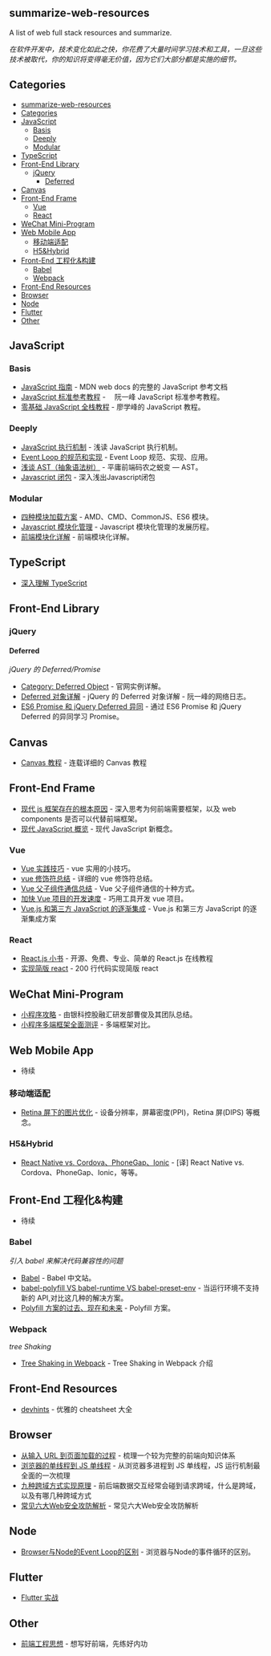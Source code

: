 ## summarize-web-resources

A list of web full stack resources and summarize.

_在软件开发中，技术变化如此之快，你花费了大量时间学习技术和工具，一旦这些技术被取代，你的知识将变得毫无价值，因为它们大部分都是实施的细节。_

## Categories

- [summarize-web-resources](#summarize-web-resources)
- [Categories](#categories)
- [JavaScript](#javascript)
  - [Basis](#basis)
  - [Deeply](#deeply)
  - [Modular](#modular)
- [TypeScript](#typescript)
- [Front-End Library](#front-end-library)
  - [jQuery](#jquery)
    - [Deferred](#deferred)
- [Canvas](#canvas)
- [Front-End Frame](#front-end-frame)
  - [Vue](#vue)
  - [React](#react)
- [WeChat Mini-Program](#wechat-mini-program)
- [Web Mobile App](#web-mobile-app)
  - [移动端适配](#移动端适配)
  - [H5&Hybrid](#h5hybrid)
- [Front-End 工程化&构建](#front-end-工程化构建)
  - [Babel](#babel)
  - [Webpack](#webpack)
- [Front-End Resources](#front-end-resources)
- [Browser](#browser)
- [Node](#node)
- [Flutter](#flutter)
- [Other](#other)

## JavaScript

### Basis
- [JavaScript 指南](https://developer.mozilla.org/zh-CN/docs/Web/JavaScript) - MDN web docs 的完整的 JavaScript 参考文档
- [JavaScript 标准参考教程](http://javascript.ruanyifeng.com/) - 　阮一峰 JavaScript 标准参考教程。
- [零基础 JavaScript 全栈教程](https://www.liaoxuefeng.com/wiki/001434446689867b27157e896e74d51a89c25cc8b43bdb3000) - 廖学峰的 JavaScript 教程。

### Deeply
- [JavaScript 执行机制](https://juejin.im/post/59e85eebf265da430d571f89) - 浅读 JavaScript 执行机制。
- [Event Loop 的规范和实现](https://juejin.im/post/5a6155126fb9a01cb64edb45) - Event Loop 规范、实现、应用。
- [浅谈 AST（抽象语法树）](https://github.com/CodeLittlePrince/blog/issues/19) - 平庸前端码农之蜕变 — AST。
- [Javascript 闭包](https://github.com/ljianshu/Blog/issues/6) - 深入浅出Javascript闭包
  
### Modular
- [四种模块加载方案](https://github.com/mqyqingfeng/Blog/issues/108) - AMD、CMD、CommonJS、ES6 模块。
- [Javascript 模块化管理](https://github.com/erbing/blog/blob/master/%E5%89%8D%E7%AB%AF%E4%B9%8B%E8%B7%AF%20-%20%E7%AC%AC%E4%BA%8C%E7%AB%A0/08:%20%E7%AE%80%E6%98%93%E6%A8%A1%E5%9D%97%E7%AE%A1%E7%90%86.MD) - Javascript 模块化管理的发展历程。
- [前端模块化详解](https://github.com/ljianshu/Blog/issues/48) - 前端模块化详解。

## TypeScript

- [深入理解 TypeScript](https://github.com/jkchao/typescript-book-chinese)

## Front-End Library

### jQuery

#### Deferred

_jQuery 的 Deferred/Promise_

- [Category: Deferred Object](http://api.jquery.com/category/deferred-object/) - 官网实例详解。
- [Deferred 对象详解](http://www.ruanyifeng.com/blog/2011/08/a_detailed_explanation_of_jquery_deferred_object.html) - jQuery 的 Deferred 对象详解 - 阮一峰的网络日志。
- [ES6 Promise 和 jQuery Deferred 异同](https://juejin.im/post/5a113079f265da43310d68cd) - 通过 ES6 Promise 和 jQuery Deferred 的异同学习 Promise。

## Canvas

- [Canvas 教程](https://airingursb.gitbooks.io/canvas/content/) - 连载详细的 Canvas 教程

## Front-End Frame

- [现代 js 框架存在的根本原因](https://github.com/dt-fe/weekly/blob/master/57.%E7%B2%BE%E8%AF%BB%E3%80%8A%E7%8E%B0%E4%BB%A3%20js%20%E6%A1%86%E6%9E%B6%E5%AD%98%E5%9C%A8%E7%9A%84%E6%A0%B9%E6%9C%AC%E5%8E%9F%E5%9B%A0%E3%80%8B.md) - 深入思考为何前端需要框架，以及 web components 是否可以代替前端框架。
- [现代 JavaScript 概览](https://github.com/dt-fe/weekly/blob/master/24.%E7%B2%BE%E8%AF%BB%E3%80%8A%E7%8E%B0%E4%BB%A3%20JavaScript%20%E6%A6%82%E8%A7%88%E3%80%8B.md) - 现代 JavaScript 新概念。

### Vue

- [Vue 实践技巧](https://segmentfault.com/a/1190000014085613) - vue 实用的小技巧。
- [vue 修饰符总结](https://segmentfault.com/a/1190000016786254) - 详细的 vue 修饰符总结。
- [Vue 父子组件通信总结](https://juejin.im/post/5bd18c72e51d455e3f6e4334) - Vue 父子组件通信的十种方式。
- [加快 Vue 项目的开发速度](https://github.com/QDMarkMan/CodeBlog/blob/master/Vue/%E5%8A%A0%E5%BF%ABVue%E9%A1%B9%E7%9B%AE%E7%9A%84%E5%BC%80%E5%8F%91%E9%80%9F%E5%BA%A6.md) - 巧用工具开发 vue 项目。
- [Vue.js 和第三方 JavaScript 的逐渐集成](https://github.com/xitu/gold-miner/blob/master/TODO1/sliding-in-and-out-of-vue-js.md) - Vue.js 和第三方 JavaScript 的逐渐集成方案

### React

- [React.js 小书](https://github.com/huzidaha/react-naive-book) - 开源、免费、专业、简单的 React.js 在线教程
- [实现简版 react](https://juejin.im/post/5c0c7304f265da613e22106c) - 200 行代码实现简版 react

## WeChat Mini-Program

- [小程序攻略](https://yuchengkai.cn/docs/zh/frontend/mp.html) - 由银科控股融汇研发部曹俊及其团队总结。
- [小程序多端框架全面测评](https://juejin.im/post/5c90eb366fb9a070d4199cc9) - 多端框架对比。

## Web Mobile App

- 待续

### 移动端适配

- [Retina 屏下的图片优化](https://github.com/laizimo/zimo-article/issues/55#issuecomment-441607149) - 设备分辨率，屏幕密度(PPI)，Retina 屏(DIPS) 等概念。

### H5&Hybrid

- [React Native vs. Cordova、PhoneGap、Ionic](https://zhuanlan.zhihu.com/p/45356420) - [译] React Native vs. Cordova、PhoneGap、Ionic，等等。

## Front-End 工程化&构建

- 待续

### Babel

_引入 babel 来解决代码兼容性的问题_

- [Babel](https://babel.docschina.org/) - Babel 中文站。
- [babel-polyfill VS babel-runtime VS babel-preset-env](https://juejin.im/post/5aefe0a6f265da0b9e64fa54) - 当运行环境不支持新的 API,对比这几种的解决方案。
- [Polyfill 方案的过去、现在和未来](https://github.com/sorrycc/blog/issues/80) - Polyfill 方案。

### Webpack

_tree Shaking_

- [Tree Shaking in Webpack](https://github.com/easonyq/easonyq.github.io/blob/master/%E5%AD%A6%E4%B9%A0%E8%AE%B0%E5%BD%95/webpack/treeShaking.md) - Tree Shaking in Webpack 介绍

## Front-End Resources

- [devhints](https://devhints.io/) - 优雅的 cheatsheet 大全

## Browser

- [从输入 URL 到页面加载的过程](https://segmentfault.com/a/1190000013662126#articleHeader56) - 梳理一个较为完整的前端向知识体系
- [浏览器的单线程到 JS 单线程](https://segmentfault.com/a/1190000012925872?utm_source=weekly&utm_medium=email&utm_campaign=email_weekly) - 从浏览器多进程到 JS 单线程，JS 运行机制最全面的一次梳理
- [九种跨域方式实现原理](https://github.com/ljianshu/Blog/issues/55) - 前后端数据交互经常会碰到请求跨域，什么是跨域，以及有哪几种跨域方式
- [常见六大Web安全攻防解析](https://github.com/ljianshu/Blog/issues/56) - 常见六大Web安全攻防解析

## Node

- [Browser与Node的Event Loop的区别](https://github.com/ljianshu/Blog/issues/54) - 浏览器与Node的事件循环的区别。

## Flutter

- [Flutter 实战](https://book.flutterchina.club/)

## Other

- [前端工程思想](https://www.yuque.com/es2049/blog/al62bl) - 想写好前端，先练好内功
